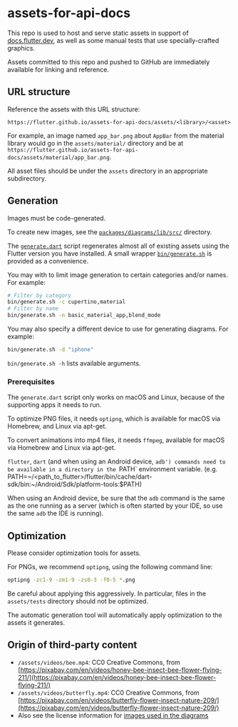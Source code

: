 # assets-for-api-docs

This repo is used to host and serve static assets in support of
[docs.flutter.dev](https://docs.flutter.dev), as well as some manual tests that use
specially-crafted graphics.

Assets committed to this repo and pushed to GitHub are immediately
available for linking and reference.

## URL structure

Reference the assets with this URL structure:

`https://flutter.github.io/assets-for-api-docs/assets/<library>/<asset>`

For example, an image named `app_bar.png` about `AppBar` from the
material library would go in the `assets/material/` directory and be at
`https://flutter.github.io/assets-for-api-docs/assets/material/app_bar.png`.

All asset files should be under the `assets` directory in an appropriate
subdirectory.

## Generation

Images must be code-generated.

To create new images, see the [`packages/diagrams/lib/src/`](./packages/diagrams/lib/src/) directory.

The [`generate.dart`](./bin/generate.dart) script regenerates almost all of existing assets
using the Flutter version you have installed. A small wrapper [`bin/generate.sh`](./bin/generate.sh)
is provided as a convenience.

You may with to limit image generation to certain categories and/or names. For example:
```sh
# Filter by category
bin/generate.sh -c cupertino,material
# Filter by name
bin/generate.sh -n basic_material_app,blend_mode
```

You may also specify a different device to use for generating diagrams. For example:
```sh
bin/generate.sh -d "iphone"
```

`bin/generate.sh -h` lists available arguments.

### Prerequisites

The `generate.dart` script only works on macOS and Linux, because of the supporting apps it needs to
run.

To optimize PNG files, it needs `optipng`, which is available for macOS via Homebrew, and Linux via
apt-get.

To convert animations into mp4 files, it needs `ffmpeg`, available for macOS via Homebrew and Linux
via apt-get.

`flutter`, `dart` (and when using an Android device, `adb') commands need to be available
in a directory in the `PATH` environment variable. (e.g. PATH=~/<path_to_flutter>/flutter/bin/cache/dart-sdk/bin:~/Android/Sdk/platform-tools:$PATH)

When using an Android device, be sure that the  `adb` command is the same as the one running
as a server (which is often started by your IDE, so use the same `adb` the IDE is running).

## Optimization

Please consider optimization tools for assets.

For PNGs, we recommend `optipng`, using the following command line:

```bash
optipng -zc1-9 -zm1-9 -zs0-3 -f0-5 *.png
```

Be careful about applying this aggressively. In particular, files in
the `assets/tests` directory should not be optimized.

The automatic generation tool will automatically apply optimization to
the assets it generates.

## Origin of third-party content

* `/assets/videos/bee.mp4`: CC0 Creative Commons, from [https://pixabay.com/en/videos/honey-bee-insect-bee-flower-flying-211/](https://pixabay.com/en/videos/honey-bee-insect-bee-flower-flying-211/)
* `/assets/videos/butterfly.mp4`: CC0 Creative Commons, from [https://pixabay.com/en/videos/butterfly-flower-insect-nature-209/](https://pixabay.com/en/videos/butterfly-flower-insect-nature-209/)
* Also see the license information for [images used in the diagrams](packages/diagrams/assets/README.md)
